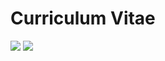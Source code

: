 <h1>Curriculum Vitae</h1>


<img src="https://media.giphy.com/media/fQGiFk6jlM3cGgbHvL/giphy.gif" />

<img src="https://media.giphy.com/media/1X7ArdulMtyWSV6IZH/giphy.gif" />
